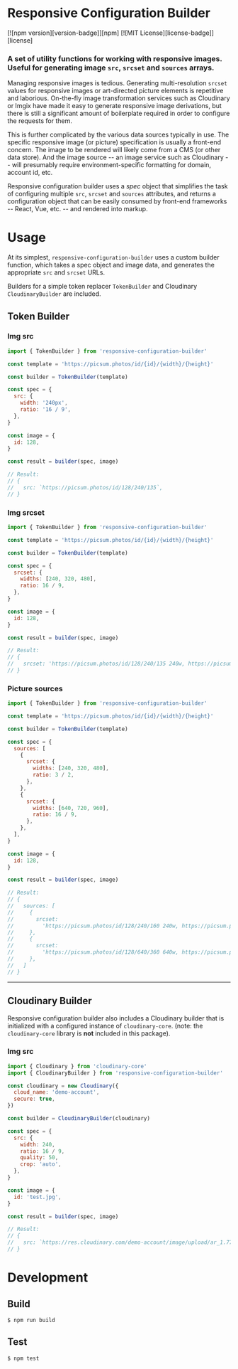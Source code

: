 # Responsive Configuration Builder

[![npm version][version-badge]][npm]
[![MIT License][license-badge]][license]

### A set of utility functions for working with responsive images. Useful for generating image `src`, `srcset` and `sources` arrays.

Managing responsive images is tedious. Generating multi-resolution `srcset` values for responsive images or art-directed picture elements is repetitive and laborious. On-the-fly image transformation services such as Cloudinary or Imgix have made it easy to generate responsive image derivations, but there is still a significant amount of boilerplate required in order to configure the requests for them.

This is further complicated by the various data sources typically in use. The specific responsive image (or picture) specification is usually a front-end concern. The image to be rendered will likely come from a CMS (or other data store). And the image source -- an image service such as Cloudinary -- will presumably require environment-specific formatting for domain, account id, etc.

Responsive configuration builder uses a _spec_ object that simplifies the task of configuring multiple `src`, `srcset` and `sources` attributes, and returns a configuration object that can be easily consumed by front-end frameworks -- React, Vue, etc. -- and rendered into markup.

# Usage

At its simplest, `responsive-configuration-builder` uses a custom builder function, which takes a spec object and image data, and generates the appropriate `src` and `srcset` URLs.

Builders for a simple token replacer `TokenBuilder` and Cloudinary `CloudinaryBuilder` are included.

## Token Builder

### Img src

```javascript
import { TokenBuilder } from 'responsive-configuration-builder'

const template = 'https://picsum.photos/id/{id}/{width}/{height}'

const builder = TokenBuilder(template)

const spec = {
  src: {
    width: '240px',
    ratio: '16 / 9',
  },
}

const image = {
  id: 128,
}

const result = builder(spec, image)

// Result:
// {
//   src: `https://picsum.photos/id/128/240/135`,
// }
```

### Img srcset

```javascript
import { TokenBuilder } from 'responsive-configuration-builder'

const template = 'https://picsum.photos/id/{id}/{width}/{height}'

const builder = TokenBuilder(template)

const spec = {
  srcset: {
    widths: [240, 320, 480],
    ratio: 16 / 9,
  },
}

const image = {
  id: 128,
}

const result = builder(spec, image)

// Result:
// {
//   srcset: 'https://picsum.photos/id/128/240/135 240w, https://picsum.photos/id/128/320/180 320w, https://picsum.photos/id/128/480/270 480w'
// }
```

### Picture sources

```javascript
import { TokenBuilder } from 'responsive-configuration-builder'

const template = 'https://picsum.photos/id/{id}/{width}/{height}'

const builder = TokenBuilder(template)

const spec = {
  sources: [
    {
      srcset: {
        widths: [240, 320, 480],
        ratio: 3 / 2,
      },
    },
    {
      srcset: {
        widths: [640, 720, 960],
        ratio: 16 / 9,
      },
    },
  ],
}

const image = {
  id: 128,
}

const result = builder(spec, image)

// Result:
// {
//   sources: [
//     {
//       srcset:
//         'https://picsum.photos/id/128/240/160 240w, https://picsum.photos/id/128/320/213 320w, https://picsum.photos/id/128/480/320 480w',
//     },
//     {
//       srcset:
//         'https://picsum.photos/id/128/640/360 640w, https://picsum.photos/id/128/720/405 720w, https://picsum.photos/id/128/960/540 960w',
//     },
//   ]
// }
```

---

## Cloudinary Builder

Responsive configuration builder also includes a Cloudinary builder that is initialized with a configured instance of `cloudinary-core`.
(note: the `cloudinary-core` library is **not** included in this package).

### Img src

```javascript
import { Cloudinary } from 'cloudinary-core'
import { CloudinaryBuilder } from 'responsive-configuration-builder'

const cloudinary = new Cloudinary({
  cloud_name: 'demo-account',
  secure: true,
})

const builder = CloudinaryBuilder(cloudinary)

const spec = {
  src: {
    width: 240,
    ratio: 16 / 9,
    quality: 50,
    crop: 'auto',
  },
}

const image = {
  id: 'test.jpg',
}

const result = builder(spec, image)

// Result:
// {
//   src: `https://res.cloudinary.com/demo-account/image/upload/ar_1.7777,c_auto,q_50,w_240/test.jpg`,
// }
```

# Development

## Build

```
$ npm run build
```

## Test

```
$ npm test
```
